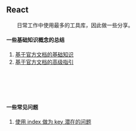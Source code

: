 ## React

&emsp;&emsp;日常工作中使用最多的工具库，因此做一些分享。

#### 一些基础知识概念的总结

1. [基于官方文档的基础知识](fore/full_stack/react/react_base)
1. [基于官方文档的高级指引](fore/full_stack/react/react_advanced_guides)

<div style='margin-top: 100px'></div>

#### 一些常见问题
1. [使用 index 做为 key 潜在的问题](fore/full_stack/react/index_key_problem)

